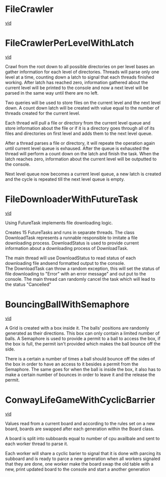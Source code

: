 # FileCrawler
[vid](https://github.com/user-attachments/assets/689e4843-1a55-4801-8c41-12b4541bfab8)

# FileCrawlerPerLevelWithLatch
[vid](https://github.com/user-attachments/assets/f6f64986-a460-49ac-8410-56a2628fb05f)

Crawl from the root down to all possible directories on per level bases an gather information
for each level of directories. Threads will parse only one level at a time, counting down a
latch to signal that each threads finished working. After latch has reached zero, information
gathered about the current level will be printed to the console and now a next level will be
parsed in the same way until there are no left.
                                                                                              
Two queries will be used to store files on the current level and the next level down.
A count down latch will be created with value equal to the number of threads created for
the current level.
                                                                                              
Each thread will pull a file or directory from the current level queue and store
information about the file or if it is a directory goes through all of its files and
directories on first level and adds them to the next level queue.
                                                                                              
After a thread parses a file or directory, it will repeate the operation again until
current level queue is exhaused. After the queue is exhausted the thread will perform a count
down on the latch and finish the task. When the latch reaches zero, information about the
current level will be outputted to the console.
                                                                                              
Next level queue now becomes a current level queue, a new latch is created and the cycle
is repeated till the next level queue is empty.

# FileDownloaderWithFutureTask 
[vid](https://github.com/user-attachments/assets/610eb0b0-e2c5-4801-9e90-d6c361b68736)

Using FutureTask implements file downloading logic.
                                                                                                
Creates 15 FutureTasks and runs in separate threads. 
The class DownloadTask represents a runnable responsible to imitate a file downloading process. 
DownloadStatus is used to provide current information about a downloading process of DownloadTask.
                                                                                                
The main thread will use DownloadStatus to read status of each downloading file andsend formatted output to the console.                                                                                                
The DownloadTask can throw a random exception, this will set the status of file downloading to "Error" with an error message" and out put to the console. 
The main thread can randomly cancel the task which will lead to the status "Cancelled"

# BouncingBallWithSemaphore 
[vid](https://github.com/user-attachments/assets/777676ff-cfad-4c0c-b0f6-46692e7e9ee1)

A Grid is created with a box inside it. The balls' positions are randomly generated
as their directions. This box can only contain a limited number of balls. A Semaphore is
used to provide a permit to a ball to access the box, if the box is full, the permit isn't
provided which makes the ball bounce off the side.
                                                                                                  
There is a certain a number of times a ball should bounce off the sides of the box in order to
have an access to it besides a permit from the Semaphore. The same goes for when the ball
is inside the box, it also has to make a certain number of bounces in order to leave it and the
release the permit.

# ConwayLifeGameWithCyclicBarrier 
[vid](https://github.com/user-attachments/assets/3d59778c-fd41-42c6-bfb4-e35cadfce5a1)

Values read from a current board and according to the rules set on a new board, boards are
swapped after each generation within the Board class.
                                                                                                  
A board is split into subboards equal to number of cpu availbale and sent to each worker
thread to parse it.
                                                                                                  
Each worker will share a cyclic barier to signal that it is done with parcing its subboard and
is ready to parce a new generation when all workers signaled that they are done, one worker make
the board swap the old table with a new, print updated board to the console and start a another generation

